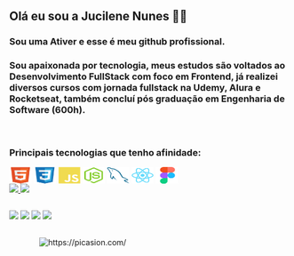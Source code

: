 ## Olá eu sou a Jucilene Nunes 👋🍀
### Sou uma Ativer e esse é meu github profissional.
<div>
     <h3>Sou apaixonada por tecnologia, meus estudos são voltados ao Desenvolvimento FullStack com foco em Frontend, já realizei diversos cursos com jornada fullstack na Udemy, Alura e Rocketseat, também concluí pós graduação em Engenharia de Software (600h).</h3>
<div>
<div style="display: inline_block"><br>
 
  ### Principais tecnologias que tenho afinidade:
  <img align="center" alt="Ju-HTML" height="30" width="40" src="https://raw.githubusercontent.com/devicons/devicon/master/icons/html5/html5-original.svg">
  <img align="center" alt="Ju-CSS" height="30" width="40" src="https://raw.githubusercontent.com/devicons/devicon/master/icons/css3/css3-original.svg">
  <img align="center" alt="Ju-Js" height="30" width="40" src="https://raw.githubusercontent.com/devicons/devicon/master/icons/javascript/javascript-plain.svg">
  <img align="center" alt="Ju-Node" height="30" width="40" src="https://github.com/devicons/devicon/blob/master/icons/nodejs/nodejs-original.svg">
  <img align="center" alt="Ju-mysql" CA height="30" width="40" src="https://raw.githubusercontent.com/devicons/devicon/master/icons/mysql/mysql-original.svg">
  <img align="center" alt="Ju-React" CA height="30" width="40" src="https://raw.githubusercontent.com/devicons/devicon/master/icons/react/react-original.svg">
  <img align="center" alt="Ju-Figma" CA height="30" width="40" src="https://raw.githubusercontent.com/devicons/devicon/master/icons/figma/figma-original.svg">
</div>



  <a href="https://github.com/jucilenenunes">
  <img height="160em" src="https://github-readme-stats.vercel.app/api?username=jucilenesilva&show_icons=true&theme=dracula&include_all_commits=true&count_private=true"/>
  <img height="160em" src="https://github-readme-stats.vercel.app/api/top-langs/?username=jucilenesilva&layout=compact&langs_count=7&theme=dracula"/>
</div>
  
  ##
 
<div> 
  <a href="https://www.youtube.com/channel/UChuSWcXvns003Ms15Q9mNdA" target="_blank"><img src="https://img.shields.io/badge/YouTube-FF0000?style=for-the-badge&logo=youtube&logoColor=white" target="_blank"></a>
  <a href="https://www.instagram.com/jucilenenunes10/" target="_blank"><img src="https://img.shields.io/badge/-Instagram-%23E4405F?style=for-the-badge&logo=instagram&logoColor=white" target="_blank"></a>
  <a href="https://www.linkedin.com/in/jucilene-nunes-485650212" target="_blank"><img src="https://img.shields.io/badge/-LinkedIn-%230077B5?style=for-the-badge&logo=linkedin&logoColor=white" target="_blank"></a>
  <a href="https://api.whatsapp.com/send?phone=5511967705101" target="_blank"><img src="https://img.shields.io/badge/WhatsApp-25D366?style=for-the-badge&logo=whatsapp&logoColor=white" target="_blank"></a>
 </div>    
     
  ##
     
 <div>    
    <a href="https://picasion.com/"><img src="https://i.picasion.com/pic91/f66b6756cc5c1b24767132d2127faeba.gif" img align="right" width="450" height="450" border="0"  alt="https://picasion.com/" /></a><br /><a href="https://picasion.com/"></a>
 </div>    

